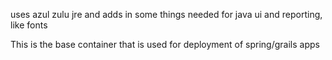 uses azul zulu jre and adds in some things needed for java ui and reporting, like fonts

This is the base container that is used for deployment of spring/grails apps